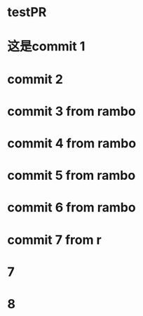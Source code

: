 # testPR
# 这是commit 1
# commit 2
# commit 3 from rambo
# commit 4 from rambo
# commit 5 from rambo
# commit 6 from rambo
# commit 7 from r
# 7
# 8

